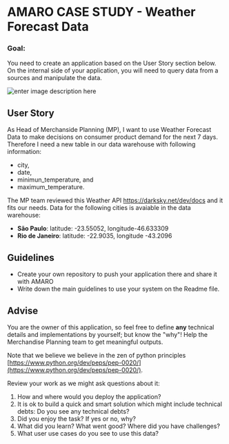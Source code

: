 # AMARO CASE STUDY - Weather Forecast Data

### Goal: 
You need to create an application based on the User Story section below. On the internal side of your application, you will need to query data from a sources and manipulate the data.

![enter image description here](https://i.redd.it/m65gncn88j7y.png)

## User Story

As Head of Merchanside Planning (MP), I want to use Weather Forecast Data to make decisions on consumer product demand for the next 7 days. Therefore I need a new table in our data warehouse with following information: 

 - city, 
 - date, 
 - minimun_temperature, and
 - maximum_temperature.

The MP team reviewed this Weather API https://darksky.net/dev/docs and it fits our needs. Data for the following cities is avaiable in the data warehouse:
 - **São Paulo**:  latitude: -23.55052, longitude-46.633309 
 - **Rio de Janeiro**:  latitude: -22.9035, longitude -43.2096


## Guidelines
-   Create your own repository to push your application there and share it with AMARO
-   Write down the main guidelines to use your system on the Readme file.


## Advise
You are the owner of this application, so feel free to define **any** technical details and implementations by yourself; but know the "why"! Help the Merchandise Planning team to get meaningful outputs. 

Note that we believe we believe in the zen of python principles [https://www.python.org/dev/peps/pep-0020/](https://www.python.org/dev/peps/pep-0020/).

  Review your work as we might ask questions about it:

1.  How and where would you deploy the application?
2.  It is ok to build a quick and smart solution which might include technical debts: Do you see any technical debts?
3.  Did you enjoy the task? If yes or no, why?
4.  What did you learn? What went good? Where did you have challenges?
5. What user use cases do you see to use this data?
